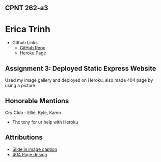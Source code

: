 ## CPNT 262-a3

# Erica Trinh

- Github Links
  - [GitHub Repo](https://github.com/ertrinhh/cpnt262-a3)
  - [Heroku Page](https://congee-gallery.herokuapp.com/)

## Assignment 3: Deployed Static Express Website

Used my image gallery and deployed on Heroku, also made 404 page by using a picture

## Honorable Mentions

Cry Club - Ellie, Kyle, Karen

- Thx tony for ur help with Heroku

## Attributions

- [Slide in image caption](https://css-tricks.com/slide-in-image-captions/)
- [404 Page design](https://www.bittbox.com/inspiration/37-404-error-page-designs)
